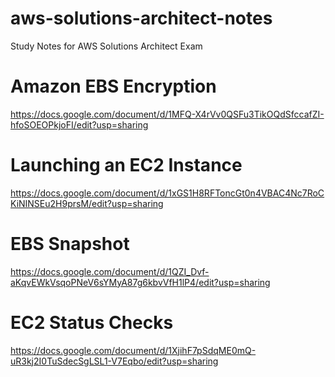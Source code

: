 # aws-solutions-architect-notes
Study Notes for AWS Solutions Architect Exam 

# Amazon EBS Encryption
https://docs.google.com/document/d/1MFQ-X4rVv0QSFu3TikOQdSfccafZI-hfoSOEOPkjoFI/edit?usp=sharing

# Launching an EC2 Instance
https://docs.google.com/document/d/1xGS1H8RFToncGt0n4VBAC4Nc7RoCKiNINSEu2H9prsM/edit?usp=sharing

# EBS Snapshot
https://docs.google.com/document/d/1QZI_Dvf-aKqvEWkVsqoPNeV6sYMyA87g6kbvVfH1lP4/edit?usp=sharing

# EC2 Status Checks
https://docs.google.com/document/d/1XjihF7pSdqME0mQ-uR3kj2I0TuSdecSgLSL1-V7Eqbo/edit?usp=sharing




